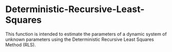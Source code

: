 # Deterministic-Recursive-Least-Squares
This function is intended to estimate the parameters of a dynamic system of unknown parameters using the Deterministic Recursive Least Squares Method (RLS).
